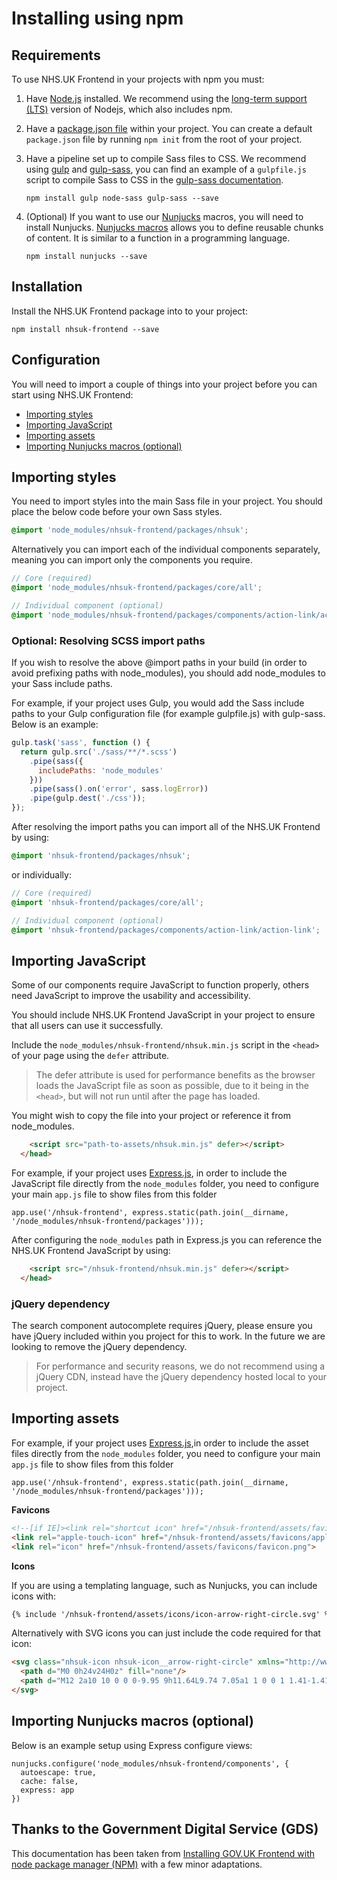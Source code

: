 # Installing using npm

## Requirements

To use NHS.UK Frontend in your projects with npm you must:

1. Have [Node.js](https://nodejs.org/en/) installed. We recommend using the [long-term support (LTS)](https://nodejs.org/en/download/) version of Nodejs, which also includes npm.

2. Have a [package.json file](https://docs.npmjs.com/files/package.json) within your project. You can create a default `package.json` file by running `npm init` from the root of your project.

3. Have a pipeline set up to compile Sass files to CSS. We recommend using [gulp](https://gulpjs.com/) and [gulp-sass](https://www.npmjs.com/package/gulp-sass), you can find an example of a `gulpfile.js` script to compile Sass to CSS in the [gulp-sass documentation](https://www.npmjs.com/package/gulp-sass#basic-usage).

    ```
    npm install gulp node-sass gulp-sass --save
    ```

4. (Optional) If you want to use our [Nunjucks](https://mozilla.github.io/nunjucks/) macros, you will need to install Nunjucks. [Nunjucks macros](https://mozilla.github.io/nunjucks/templating.html#macro) allows you to define reusable chunks of content. It is similar to a function in a programming language.  

    ```
    npm install nunjucks --save
    ````

## Installation

Install the NHS.UK Frontend package into to your project:

```
npm install nhsuk-frontend --save
```

## Configuration

You will need to import a couple of things into your project before you can start using NHS.UK Frontend:

- [Importing styles](#importing-styles)
- [Importing JavaScript](#importing-javascript)
- [Importing assets](#importing-assets)
- [Importing Nunjucks macros (optional)](#importing-nunjucks-macros-optional)

## Importing styles

You need to import styles into the main Sass file in your project. You should place the below code before your own Sass styles.

```SCSS
@import 'node_modules/nhsuk-frontend/packages/nhsuk';
```

Alternatively you can import each of the individual components separately, meaning you can import only the components you require. 

```SCSS
// Core (required)
@import 'node_modules/nhsuk-frontend/packages/core/all';

// Individual component (optional)
@import 'node_modules/nhsuk-frontend/packages/components/action-link/action-link';
```

### Optional: Resolving SCSS import paths

If you wish to resolve the above @import paths in your build (in order to avoid prefixing paths with node_modules), you should add node_modules to your Sass include paths.

For example, if your project uses Gulp, you would add the Sass include paths to your Gulp configuration file (for example gulpfile.js) with gulp-sass. Below is an example:

```javascript
gulp.task('sass', function () {
  return gulp.src('./sass/**/*.scss')
    .pipe(sass({
      includePaths: 'node_modules'
    }))
    .pipe(sass().on('error', sass.logError))
    .pipe(gulp.dest('./css'));
});
```

After resolving the import paths you can import all of the NHS.UK Frontend by using:

```SCSS
@import 'nhsuk-frontend/packages/nhsuk';
```

or individually:

```SCSS
// Core (required)
@import 'nhsuk-frontend/packages/core/all';

// Individual component (optional)
@import 'nhsuk-frontend/packages/components/action-link/action-link';
```

## Importing JavaScript

Some of our components require JavaScript to function properly, others need JavaScript to improve the usability and accessibility.

You should include NHS.UK Frontend JavaScript in your project to ensure that all users can use it successfully.

Include the `node_modules/nhsuk-frontend/nhsuk.min.js` script in the `<head>` of your page using the `defer` attribute. 

> The defer attribute is used for performance benefits as the browser loads the JavaScript file as soon as possible, due to it being in the `<head>`, but will not run until after the page has loaded.

You might wish to copy the file into your project or reference it from node_modules.

```html
    <script src="path-to-assets/nhsuk.min.js" defer></script>
  </head>
```

For example, if your project uses [Express.js](https://expressjs.com/), in order to include the JavaScript file directly from the `node_modules` folder, you need to configure your main `app.js` file to show files from this folder

```
app.use('/nhsuk-frontend', express.static(path.join(__dirname, '/node_modules/nhsuk-frontend/packages')));
```

After configuring the `node_modules` path in Express.js you can reference the NHS.UK Frontend JavaScript by using:

```html
    <script src="/nhsuk-frontend/nhsuk.min.js" defer></script>
  </head>
```

### jQuery dependency

The search component autocomplete requires jQuery, please ensure you have jQuery included within you project for this to work. In the future we are looking to remove the
jQuery dependency.

> For performance and security reasons, we do not recommend using a jQuery CDN, instead have the jQuery dependency hosted local to your project.

## Importing assets

For example, if your project uses [Express.js](https://expressjs.com/),in order to include the asset files directly from the `node_modules` folder, you need to configure your main `app.js` file to show files from this folder

```
app.use('/nhsuk-frontend', express.static(path.join(__dirname, '/node_modules/nhsuk-frontend/packages')));
```

**Favicons**

```html
<!--[if IE]><link rel="shortcut icon" href="/nhsuk-frontend/assets/favicons/favicon.ico"><![endif]-->
<link rel="apple-touch-icon" href="/nhsuk-frontend/assets/favicons/apple-touch-icon.png">
<link rel="icon" href="/nhsuk-frontend/assets/favicons/favicon.png">
```

**Icons**

If you are using a templating language, such as Nunjucks, you can include icons with:

```html
{% include '/nhsuk-frontend/assets/icons/icon-arrow-right-circle.svg' %}
```

Alternatively with SVG icons you can just include the code required for that icon:

```html
<svg class="nhsuk-icon nhsuk-icon__arrow-right-circle" xmlns="http://www.w3.org/2000/svg" viewBox="0 0 24 24" aria-hidden="true">
  <path d="M0 0h24v24H0z" fill="none"/>
  <path d="M12 2a10 10 0 0 0-9.95 9h11.64L9.74 7.05a1 1 0 0 1 1.41-1.41l5.66 5.65a1 1 0 0 1 0 1.42l-5.66 5.65a1 1 0 0 1-1.41 0 1 1 0 0 1 0-1.41L13.69 13H2.05A10 10 0 1 0 12 2z"/>
</svg>
```

## Importing Nunjucks macros (optional)

Below is an example setup using Express configure views:

```
nunjucks.configure('node_modules/nhsuk-frontend/components', {
  autoescape: true,
  cache: false,
  express: app
})
```

## Thanks to the Government Digital Service (GDS)

This documentation has been taken from [Installing GOV.UK Frontend with node package manager (NPM)](https://github.com/alphagov/govuk-frontend/blob/master/docs/installation/installing-with-npm.md) with a few minor adaptations.
